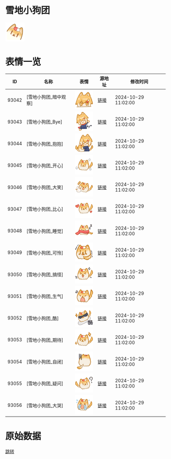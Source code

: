 # 雪地小狗团

<img src="./cover.png" height="60" alt="cover" />

# 表情一览

|ID|名称|表情|源地址|修改时间|
|----|----|----|----|----|
|93042|[雪地小狗团_暗中观察]|<img src="./pic/093042_%5B雪地小狗团_暗中观察%5D.png" height="60" alt="暗中观察"/>|[链接](https://i0.hdslb.com/bfs/garb/ee972290319be0df4072561de767cf04b70a2e00.png)|2024-10-29 11:02:00|
|93043|[雪地小狗团_Bye]|<img src="./pic/093043_%5B雪地小狗团_Bye%5D.png" height="60" alt="Bye"/>|[链接](https://i0.hdslb.com/bfs/garb/fe4d044da47255e34ad25acca6b8eecd0f4d71ae.png)|2024-10-29 11:02:00|
|93044|[雪地小狗团_抱抱]|<img src="./pic/093044_%5B雪地小狗团_抱抱%5D.png" height="60" alt="抱抱"/>|[链接](https://i0.hdslb.com/bfs/garb/8e2a10d1a7a9548d254a7a9393ec9a2a67f56cda.png)|2024-10-29 11:02:00|
|93045|[雪地小狗团_开心]|<img src="./pic/093045_%5B雪地小狗团_开心%5D.png" height="60" alt="开心"/>|[链接](https://i0.hdslb.com/bfs/garb/84e08e694abc87189570cc8aa95b4daa5b36a427.png)|2024-10-29 11:02:00|
|93046|[雪地小狗团_大笑]|<img src="./pic/093046_%5B雪地小狗团_大笑%5D.png" height="60" alt="大笑"/>|[链接](https://i0.hdslb.com/bfs/garb/d40478243b1613a725d4590e79b29c5fb2050a98.png)|2024-10-29 11:02:00|
|93047|[雪地小狗团_比心]|<img src="./pic/093047_%5B雪地小狗团_比心%5D.png" height="60" alt="比心"/>|[链接](https://i0.hdslb.com/bfs/garb/1f8c7e4102fa112a6dc66df5c7187c1873569f96.png)|2024-10-29 11:02:00|
|93048|[雪地小狗团_睡觉]|<img src="./pic/093048_%5B雪地小狗团_睡觉%5D.png" height="60" alt="睡觉"/>|[链接](https://i0.hdslb.com/bfs/garb/9cdf8a57f3cffd45ef9c1e413185fa9dc867657f.png)|2024-10-29 11:02:00|
|93049|[雪地小狗团_可怜]|<img src="./pic/093049_%5B雪地小狗团_可怜%5D.png" height="60" alt="可怜"/>|[链接](https://i0.hdslb.com/bfs/garb/7d5dd42a1aeb27c6d5e26413eea5a78cfcabb3a4.png)|2024-10-29 11:02:00|
|93050|[雪地小狗团_搞怪]|<img src="./pic/093050_%5B雪地小狗团_搞怪%5D.png" height="60" alt="搞怪"/>|[链接](https://i0.hdslb.com/bfs/garb/89855ef2fe54d29dbd5701b577109760878ec9a7.png)|2024-10-29 11:02:00|
|93051|[雪地小狗团_生气]|<img src="./pic/093051_%5B雪地小狗团_生气%5D.png" height="60" alt="生气"/>|[链接](https://i0.hdslb.com/bfs/garb/22f32e514ab1b5fd4855574b083f3ed6c67a61b2.png)|2024-10-29 11:02:00|
|93052|[雪地小狗团_酷]|<img src="./pic/093052_%5B雪地小狗团_酷%5D.png" height="60" alt="酷"/>|[链接](https://i0.hdslb.com/bfs/garb/1674058aa1bc2738a20c4b5fd2eab45670b8c700.png)|2024-10-29 11:02:00|
|93053|[雪地小狗团_期待]|<img src="./pic/093053_%5B雪地小狗团_期待%5D.png" height="60" alt="期待"/>|[链接](https://i0.hdslb.com/bfs/garb/29f65a16a1b01ce84031183935168ccd69069ed9.png)|2024-10-29 11:02:00|
|93054|[雪地小狗团_自闭]|<img src="./pic/093054_%5B雪地小狗团_自闭%5D.png" height="60" alt="自闭"/>|[链接](https://i0.hdslb.com/bfs/garb/02f513356f0b7251eb7e098d91350b8a0c677fa1.png)|2024-10-29 11:02:00|
|93055|[雪地小狗团_疑问]|<img src="./pic/093055_%5B雪地小狗团_疑问%5D.png" height="60" alt="疑问"/>|[链接](https://i0.hdslb.com/bfs/garb/c4cbfc902ed31d3e9093eb4f18d8e4ad8adf5f47.png)|2024-10-29 11:02:00|
|93056|[雪地小狗团_大哭]|<img src="./pic/093056_%5B雪地小狗团_大哭%5D.png" height="60" alt="大哭"/>|[链接](https://i0.hdslb.com/bfs/garb/4599fff8a0206bfa92627d0768917c1522ff76e9.png)|2024-10-29 11:02:00|

# 原始数据

[跳转](./raw.json)

